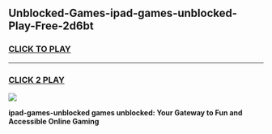 
## Unblocked-Games-ipad-games-unblocked-Play-Free-2d6bt
<h3>
<a href="https://premium76.site?title=ipad-games-unblocked&ref=09A">CLICK TO PLAY</a></h3>
<hr>

<h3>
<a href="https://premium76.site?title=ipad-games-unblocked&ref=09A">CLICK 2 PLAY</a>
  
</h3>

<a href="https://premium76.site?title=ipad-games-unblocked&ref=09A"><img src="https://clearcache.store/games.png"></a>


**ipad-games-unblocked games unblocked: Your Gateway to Fun and Accessible Online Gaming**
